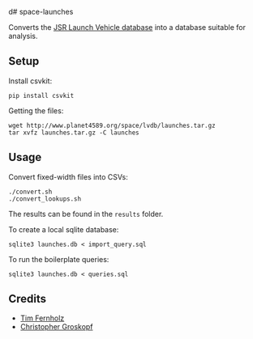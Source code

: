d# space-launches

Converts the [JSR Launch Vehicle database](http://www.planet4589.org/space/lvdb/index.html) into a database suitable for analysis.

## Setup

Install csvkit:

```
pip install csvkit
```

Getting the files:

```
wget http://www.planet4589.org/space/lvdb/launches.tar.gz
tar xvfz launches.tar.gz -C launches
```

## Usage

Convert fixed-width files into CSVs:

```
./convert.sh
./convert_lookups.sh
```

The results can be found in the ``results`` folder.

To create a local sqlite database:

```
sqlite3 launches.db < import_query.sql
```

To run the boilerplate queries:

```
sqlite3 launches.db < queries.sql
```

## Credits

* [Tim Fernholz](https://qz.com/author/tfernholz/)
* [Christopher Groskopf](https://qz.com/author/chrisqz/)

